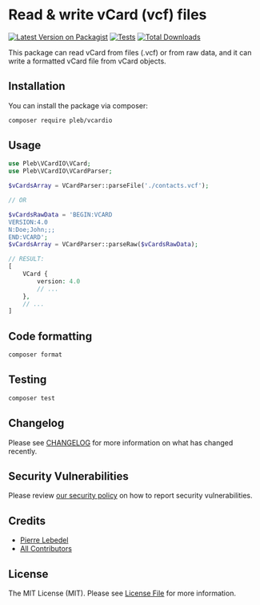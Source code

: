# Read & write vCard (vcf) files

[![Latest Version on Packagist](https://img.shields.io/packagist/v/pleb/vcardio.svg?style=flat-square)](https://packagist.org/packages/pleb/vcardio)
[![Tests](https://img.shields.io/github/actions/workflow/status/PierreLebedel/vCardIO/run-tests.yml?branch=main&label=tests&style=flat-square)](https://github.com/PierreLebedel/vCardIO/actions/workflows/run-tests.yml)
[![Total Downloads](https://img.shields.io/packagist/dt/pleb/vcardio.svg?style=flat-square)](https://packagist.org/packages/pleb/vcardio)

This package can read vCard from files (.vcf) or from raw data, and it can write a formatted vCard file from vCard objects.

## Installation

You can install the package via composer:

```bash
composer require pleb/vcardio
```

## Usage

```php
use Pleb\VCardIO\VCard;
use Pleb\VCardIO\VCardParser;

$vCardsArray = VCardParser::parseFile('./contacts.vcf');

// OR

$vCardsRawData = 'BEGIN:VCARD
VERSION:4.0
N:Doe;John;;;
END:VCARD';
$vCardsArray = VCardParser::parseRaw($vCardsRawData);

// RESULT:
[
    VCard {
        version: 4.0
        // ...
    },
    // ...
]
```

## Code formatting

```bash
composer format
```

## Testing

```bash
composer test
```

## Changelog

Please see [CHANGELOG](CHANGELOG.md) for more information on what has changed recently.

## Security Vulnerabilities

Please review [our security policy](../../security/policy) on how to report security vulnerabilities.

## Credits

- [Pierre Lebedel](https://github.com/PierreLebedel)
- [All Contributors](../../contributors)

## License

The MIT License (MIT). Please see [License File](LICENSE.md) for more information.
